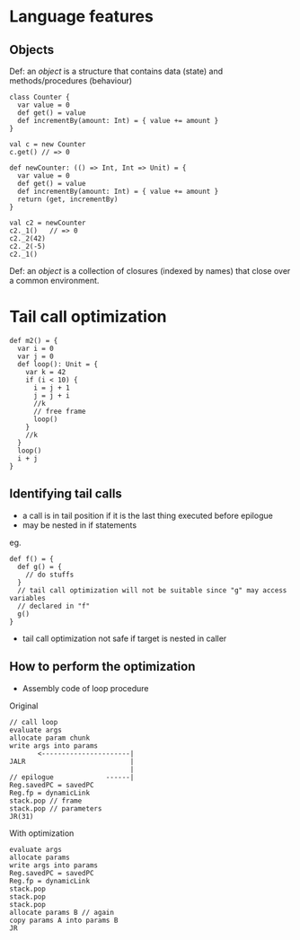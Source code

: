 # Language features

## Objects

Def: an *object* is a structure that contains data (state) and
methods/procedures (behaviour)

```
class Counter {
  var value = 0
  def get() = value
  def incrementBy(amount: Int) = { value += amount }
}

val c = new Counter
c.get() // => 0

def newCounter: (() => Int, Int => Unit) = {
  var value = 0
  def get() = value
  def incrementBy(amount: Int) = { value += amount }
  return (get, incrementBy)
}

val c2 = newCounter
c2._1()   // => 0
c2._2(42)
c2._2(-5)
c2._1()
```

Def: an *object* is a collection of closures (indexed by names) that close over
a common environment.

# Tail call optimization

```
def m2() = {
  var i = 0
  var j = 0
  def loop(): Unit = {
    var k = 42
    if (i < 10) {
      i = j + 1
      j = j + i
      //k
      // free frame
      loop()
    }
    //k
  }
  loop()
  i + j
}
```

## Identifying tail calls

- a call is in tail position if it is the last thing executed before epilogue
- may be nested in if statements

eg.
```
def f() = {
  def g() = {
    // do stuffs
  }
  // tail call optimization will not be suitable since "g" may access variables
  // declared in "f"
  g()
}
```

- tail call optimization not safe if target is nested in caller

## How to perform the optimization

- Assembly code of loop procedure

Original
```
// call loop
evaluate args
allocate param chunk
write args into params
       <----------------------|
JALR                          |
                              |
// epilogue             ------|
Reg.savedPC = savedPC
Reg.fp = dynamicLink
stack.pop // frame
stack.pop // parameters
JR(31)
```

With optimization
```
evaluate args
allocate params
write args into params
Reg.savedPC = savedPC
Reg.fp = dynamicLink
stack.pop
stack.pop
stack.pop
allocate params B // again
copy params A into params B
JR
```
